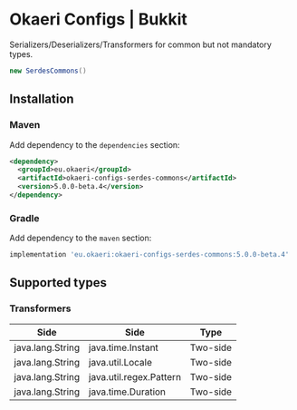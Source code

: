 # Okaeri Configs | Bukkit

Serializers/Deserializers/Transformers for common but not mandatory types.

```java
new SerdesCommons()
```

## Installation

### Maven

Add dependency to the `dependencies` section:

```xml
<dependency>
  <groupId>eu.okaeri</groupId>
  <artifactId>okaeri-configs-serdes-commons</artifactId>
  <version>5.0.0-beta.4</version>
</dependency>
```

### Gradle

Add dependency to the `maven` section:

```groovy
implementation 'eu.okaeri:okaeri-configs-serdes-commons:5.0.0-beta.4'
```

## Supported types

### Transformers

| Side | Side | Type |
|-|-|-|
| java.lang.String | java.time.Instant | Two-side |
| java.lang.String | java.util.Locale | Two-side |
| java.lang.String | java.util.regex.Pattern | Two-side |
| java.lang.String | java.time.Duration | Two-side |
